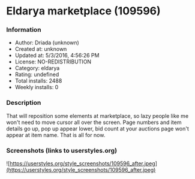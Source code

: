 # Eldarya marketplace (109596)

### Information
- Author: Driada (unknown)
- Created at: unknown
- Updated at: 5/3/2016, 4:56:26 PM
- License: NO-REDISTRIBUTION
- Category: eldarya
- Rating: undefined
- Total installs: 2488
- Weekly installs: 0


### Description
That will reposition some elements at marketplace, so lazy people like me won't need to move cursor all over the screen. Page numbers and item details go up, pop up appear lower, bid count at your auctions page won't appear at item name. That is all for now.


### Screenshots (links to userstyles.org)
![https://userstyles.org/style_screenshots/109596_after.jpeg](https://userstyles.org/style_screenshots/109596_after.jpeg)


